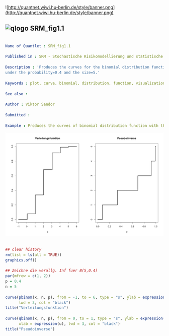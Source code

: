 
![http://quantnet.wiwi.hu-berlin.de/style/banner.png](http://quantnet.wiwi.hu-berlin.de/style/banner.png)

## ![qlogo](http://quantnet.wiwi.hu-berlin.de/graphics/quantlogo.png) **SRM_fig1.1**


```yaml

Name of Quantlet : SRM_fig1.1

Published in : SRM - Stochastische Risikomodellierung und statistische Methoden

Description : 'Produces the curves for the binomial distribution function and the pseudoinverse function 
under the probability=0.4 and the size=5.'

Keywords : plot, curve, binomial, distribution, function, visualization

See also : 

Author : Viktor Sandor

Submitted :

Example : Produces the curves of binomial distribution function with the parameters size and probability.

```

![Picture1](SRM_fig1.1.png)

```R

## clear history
rm(list = ls(all = TRUE))
graphics.off()

## Zeichne die verallg. Inf fuer B(5,0.4)
par(mfrow = c(1, 2))
p = 0.4
n = 5

curve(pbinom(x, n, p), from = -1, to = 6, type = "s", ylab = expression(), 
      lwd = 3, col = "black")
title("Verteilungsfunktion")

curve(qbinom(x, n, p), from = 0, to = 1, type = "s", ylab = expression(), 
      xlab = expression(u), lwd = 3, col = "black")
title("Pseudoinverse")

```
